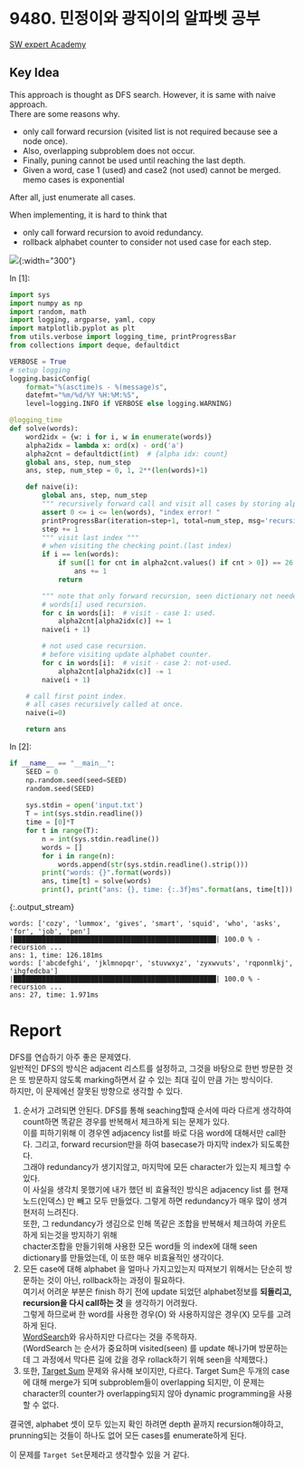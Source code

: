 # 9480. 민정이와 광직이의 알파벳 공부

[SW expert Academy](https://swexpertacademy.com/main/code/problem/problemSolver.do?contestProbId=AXAdrmW61ssDFAXq)

## Key Idea
    
This approach is thought as DFS search. However, it is same with naive approach. <br>
There are some reasons why.
* only call forward recursion (visited list is not required because see a node once). 
* Also, overlapping subproblem does not occur. 
* Finally, puning cannot be used until reaching the last depth.
* Given a word, case 1 (used) and case2 (not used) cannot be merged. memo cases is exponential

After all, just enumerate all cases.

When implementing, it is hard to think that 

* only call forward recursion to avoid redundancy.
* rollback alphabet counter to consider not used case for each step.

![](./Alphabet.png){:width="300"}

<div class="prompt input_prompt">
In&nbsp;[1]:
</div>

<div class="input_area" markdown="1">

```python
import sys
import numpy as np
import random, math
import logging, argparse, yaml, copy
import matplotlib.pyplot as plt
from utils.verbose import logging_time, printProgressBar
from collections import deque, defaultdict

VERBOSE = True
# setup logging
logging.basicConfig(
    format="%(asctime)s - %(message)s",
    datefmt="%m/%d/%Y %H:%M:%S",
    level=logging.INFO if VERBOSE else logging.WARNING)

@logging_time
def solve(words):
    word2idx = {w: i for i, w in enumerate(words)}
    alpha2idx = lambda x: ord(x) - ord('a')
    alpha2cnt = defaultdict(int)  # {alpha idx: count}
    global ans, step, num_step
    ans, step, num_step = 0, 1, 2**(len(words)+1)

    def naive(i):
        global ans, step, num_step
        """ recursively forward call and visit all cases by storing alphabet-counter. """
        assert 0 <= i <= len(words), "index error! "
        printProgressBar(iteration=step+1, total=num_step, msg='recursion ...', length=50)
        step += 1
        """ visit last index """
        # when visiting the checking point.(last index)
        if i == len(words):
            if sum([1 for cnt in alpha2cnt.values() if cnt > 0]) == 26:
                ans += 1
            return

        """ note that only forward recursion, seen dictionary not needed."""
        # words[i] used recursion.
        for c in words[i]:  # visit - case 1: used.
            alpha2cnt[alpha2idx(c)] += 1
        naive(i + 1)

        # not used case recursion.
        # before visiting update alphabet counter.
        for c in words[i]:  # visit - case 2: not-used.
            alpha2cnt[alpha2idx(c)] -= 1
        naive(i + 1)

    # call first point index.
    # all cases recursively called at once.
    naive(i=0)

    return ans
```

</div>

<div class="prompt input_prompt">
In&nbsp;[2]:
</div>

<div class="input_area" markdown="1">

```python
if __name__ == "__main__":
    SEED = 0
    np.random.seed(seed=SEED)
    random.seed(SEED)
    
    sys.stdin = open('input.txt')
    T = int(sys.stdin.readline())
    time = [0]*T
    for t in range(T):
        n = int(sys.stdin.readline())
        words = []
        for i in range(n):
            words.append(str(sys.stdin.readline().strip()))
        print("words: {}".format(words))
        ans, time[t] = solve(words)
        print(), print("ans: {}, time: {:.3f}ms".format(ans, time[t]))
```

</div>

{:.output_stream}

```
words: ['cozy', 'lummox', 'gives', 'smart', 'squid', 'who', 'asks', 'for', 'job', 'pen']
|██████████████████████████████████████████████████| 100.0 % - recursion ...
ans: 1, time: 126.181ms
words: ['abcdefghi', 'jklmnopqr', 'stuvwxyz', 'zyxwvuts', 'rqponmlkj', 'ihgfedcba']
|██████████████████████████████████████████████████| 100.0 % - recursion ...
ans: 27, time: 1.971ms

```

# Report 

DFS를 연습하기 아주 좋은 문제였다. <br>
일반적인 DFS의 방식은 adjacent 리스트를 설정하고, 그것을 바탕으로 한번 방문한 것은 또 방문하지 않도록 marking하면서 갈 수 있는 최대 깊이 만큼 가는 방식이다. <br>
하지만, 이 문제에선 잘못된 방향으로 생각할 수 있다. <br>
1. 순서가 고려되면 안된다. DFS를 통해 seaching할때 순서에 따라 다르게 생각하여 count하면 똑같은 경우를 반복해서 체크하게 되는 문제가 있다. <br> 
    이를 피하기위해 이 경우엔 adjacency list를 바로 다음 word에 대해서만 call한다. 그리고, forward recursion만을 하여 basecase가 마지막 index가 되도록한다. <br>
    그래야 redundancy가 생기지않고, 마지막에 모든 character가 있는지 체크할 수 있다. <br>
    이 사실을 생각치 못했기에 내가 했던 비 효율적인 방식은 adjacency list 를 현재 노드(인덱스) 만 빼고 모두 만들었다. 그렇게 하면 redundancy가 매우 많이 생겨 현저히 느려진다. <br>
    또한, 그 redundancy가 생김으로 인해 똑같은 조합을 반복해서 체크하여 카운트 하게 되는것을 방지하기 위해 <br>
    chacter조합을 만들기위해 사용한 모든 word들 의 index에 대해 seen dictionary를 만들었는데, 이 또한 매우 비효율적인 생각이다.
2. 모든 case에 대해 alphabet 을 얼마나 가지고있는지 따져보기 위해서는 단순히 방문하는 것이 아닌, rollback하는 과정이 필요하다.  <br>
    여기서 어려운 부분은 finish 하기 전에 update 되었던 alphabet정보를 **되돌리고, recursion을 다시 call하는 것** 을 생각하기 어려웠다. <br>
    그렇게 하므로써 한 word를 사용한 경우(O) 와 사용하지않은 경우(X) 모두를 고려하게 된다. <br>
    [WordSearch](https://sungwookyoo.github.io/algorithms/WordSearch/)와 유사하지만 다르다는 것을 주목하자. <br>
    (WordSearch 는 순서가 중요하며 visited(seen) 를 update 해나가며 방문하는데 그 과정에서 막다른 길에 갔을 경우 rollack하기 위해 seen을 삭제했다.)
3. 또한, [Target Sum](https://sungwookyoo.github.io/algorithms/TargetSum/) 문제와 유사해 보이지만, 다르다. 
    Target Sum은 두개의 case에 대해 merge가 되며 subproblem들이 overlapping 되지만, 
    이 문제는 character의 counter가 overlapping되지 않아 dynamic programming을 사용할 수 없다.
    
결국엔, alphabet 셋이 모두 있는지 확인 하려면 depth 끝까지 recursion해야하고, prunning되는 것들이 하나도 없어 모든 cases를 enumerate하게 된다. 

이 문제를 `Target Set`문제라고 생각할수 있을 거 같다.
